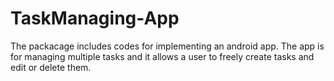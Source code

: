 # TaskManaging-App
The packacage includes codes for implementing an android app.
The app is for managing multiple tasks and it allows a user to freely create tasks and edit or delete them.
